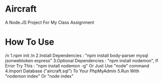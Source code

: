 # Aircraft
A Node.JS Project For My Class Assignment

# How To Use
/n 1.npm init
/n 2.Install Dependencies : "npm install body-parser mysql jsonwebtoken express"
3.Optional Dependencies : "npm install nodemon", If Error Try This : "npm install nodemon -g" Or Just Use "node" command
4.Import Database ("aircraft.sql") To Your PhpMyAdmin
5.Run With "nodemon index" Or "node index"

